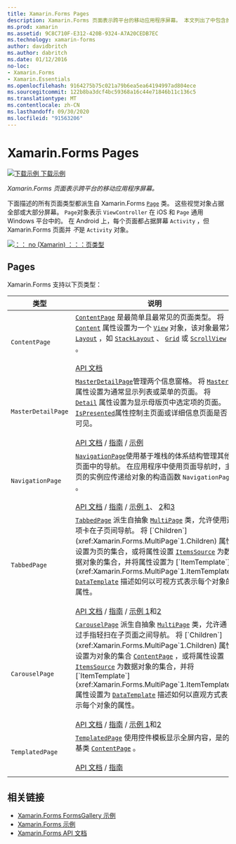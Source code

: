 ```yaml
---
title: Xamarin.Forms Pages
description: Xamarin.Forms 页面表示跨平台的移动应用程序屏幕。 本文列出了中包含的页 Xamarin.Forms 。
ms.prod: xamarin
ms.assetid: 9C8C710F-E312-420B-9324-A7A20CEDB7EC
ms.technology: xamarin-forms
author: davidbritch
ms.author: dabritch
ms.date: 01/12/2016
no-loc:
- Xamarin.Forms
- Xamarin.Essentials
ms.openlocfilehash: 9164275b75c021a79b6ea5ea64194997ad804ece
ms.sourcegitcommit: 122b8ba3dcf4bc59368a16c44e71846b11c136c5
ms.translationtype: MT
ms.contentlocale: zh-CN
ms.lasthandoff: 09/30/2020
ms.locfileid: "91563206"
---
```

# <a name="no-locxamarinforms-pages"></a>Xamarin.Forms Pages

[![下载示例](~/media/shared/download.png) 下载示例](https://docs.microsoft.com/samples/xamarin/xamarin-forms-samples/formsgallery/)

_Xamarin.Forms 页面表示跨平台的移动应用程序屏幕。_

下面描述的所有页面类型都派生自 Xamarin.Forms [`Page`](xref:Xamarin.Forms.Page) 类。 这些视觉对象占据全部或大部分屏幕。 `Page`对象表示 `ViewController` 在 iOS 和 `Page` 通用 Windows 平台中的。 在 Android 上，每个页面都占据屏幕 `Activity` ，但 Xamarin.Forms 页面并 *不*是 `Activity` 对象。

[![：： no (Xamarin) ：：：页类型](pages-images/pages-sml.png)](pages-images/pages.png#lightbox "：： no (Xamarin) ：：：页类型")

## <a name="pages"></a>Pages

Xamarin.Forms 支持以下页类型：

| 类型 | 说明 | 外观 |
| --- | --- | --- |
| `ContentPage` | [`ContentPage`](xref:Xamarin.Forms.ContentPage) 是最简单且最常见的页面类型。 将 [`Content`](xref:Xamarin.Forms.ContentPage.Content) 属性设置为一个 [`View`](views.md) 对象，该对象最常为 [`Layout`](layouts.md) ，如 [`StackLayout`](xref:Xamarin.Forms.StackLayout) 、 [`Grid`](xref:Xamarin.Forms.Grid) 或 [`ScrollView`](xref:Xamarin.Forms.ScrollView) 。<br /><br />[API 文档](xref:Xamarin.Forms.ContentPage) | [![ContentPage 示例](pages-images/ContentPage.png "ContentPage 示例")](pages-images/ContentPage-Large.png#lightbox "ContentPage 示例")<br />[此页](https://github.com/xamarin/xamarin-forms-samples/blob/master/FormsGallery/FormsGallery/FormsGallery/CodeExamples/ContentPageDemoPage.cs)  /  的 c # 代码[XAML 页](https://github.com/xamarin/xamarin-forms-samples/blob/master/FormsGallery/FormsGallery/FormsGallery/XamlExamples/ContentPageDemoPage.xaml) |
| `MasterDetailPage` | [`MasterDetailPage`](xref:Xamarin.Forms.MasterDetailPage)管理两个信息窗格。 将 [`Master`](xref:Xamarin.Forms.MasterDetailPage.Master) 属性设置为通常显示列表或菜单的页面。 将 [`Detail`](xref:Xamarin.Forms.MasterDetailPage.Detail) 属性设置为显示母版页中选定项的页面。 [`IsPresented`](xref:Xamarin.Forms.MasterDetailPage.IsPresented)属性控制主页面或详细信息页面是否可见。<br /><br />[API 文档](xref:Xamarin.Forms.MasterDetailPage)  / [指南](~/xamarin-forms/app-fundamentals/navigation/master-detail-page.md)  / [示例](/samples/xamarin/xamarin-forms-samples/navigation-masterdetailpage) | [![MasterDetailPage 示例](pages-images/MasterDetailPage.png "MasterDetailPage 示例")](pages-images/MasterDetailPage-Large.png#lightbox "MasterDetailPage 示例")<br />[此页](https://github.com/xamarin/xamarin-forms-samples/blob/master/FormsGallery/FormsGallery/FormsGallery/CodeExamples/MasterDetailPageDemoPage.cs)  /  的 c # 代码带有[代码隐藏](https://github.com/xamarin/xamarin-forms-samples/blob/master/FormsGallery/FormsGallery/FormsGallery/XamlExamples/MasterDetailPageDemoPage.xaml.cs)的[XAML 页](https://github.com/xamarin/xamarin-forms-samples/blob/master/FormsGallery/FormsGallery/FormsGallery/XamlExamples/MasterDetailPageDemoPage.xaml) |
| `NavigationPage` | [`NavigationPage`](xref:Xamarin.Forms.NavigationPage)使用基于堆栈的体系结构管理其他页面中的导航。 在应用程序中使用页面导航时，主页的实例应传递给对象的构造函数 `NavigationPage` 。<br /><br />[API 文档](xref:Xamarin.Forms.NavigationPage)  / [指南](~/xamarin-forms/app-fundamentals/navigation/hierarchical.md)  / [示例 1](/samples/xamarin/xamarin-forms-samples/navigation-hierarchical)、 [2](/samples/xamarin/xamarin-forms-samples/navigation-passingdata)和[3](/samples/xamarin/xamarin-forms-samples/navigation-loginflow)  | [![NavigationPage 示例](pages-images/NavigationPage.png "NavigationPage 示例")](pages-images/NavigationPage-Large.png#lightbox "NavigationPage 示例")<br />[此页](https://github.com/xamarin/xamarin-forms-samples/blob/master/FormsGallery/FormsGallery/FormsGallery/CodeExamples/NavigationPageDemoPage.cs)  /  的 c # 代码[代码为 "隐藏](https://github.com/xamarin/xamarin-forms-samples/blob/master/FormsGallery/FormsGallery/FormsGallery/XamlExamples/NavigationPageDemoPage.xaml.cs)" 的[XAML 页](https://github.com/xamarin/xamarin-forms-samples/blob/master/FormsGallery/FormsGallery/FormsGallery/XamlExamples/NavigationPageDemoPage.xaml) |
| `TabbedPage` | [`TabbedPage`](xref:Xamarin.Forms.TabbedPage) 派生自抽象 [`MultiPage`](xref:Xamarin.Forms.MultiPage`1) 类，允许使用选项卡在子页间导航。 将 [`Children`](xref:Xamarin.Forms.MultiPage`1.Children) 属性设置为页的集合，或将属性设置 [`ItemsSource`](xref:Xamarin.Forms.MultiPage`1.ItemsSource) 为数据对象的集合，并将属性设置为 [`ItemTemplate`](xref:Xamarin.Forms.MultiPage`1.ItemTemplate) [`DataTemplate`](xref:Xamarin.Forms.DataTemplate) 描述如何以可视方式表示每个对象的属性。<br /><br />[API 文档](xref:Xamarin.Forms.TabbedPage)  / [指南](~/xamarin-forms/app-fundamentals/navigation/tabbed-page.md)  / [示例 1](/samples/xamarin/xamarin-forms-samples/navigation-tabbedpage)和[2](/samples/xamarin/xamarin-forms-samples/navigation-tabbedpagewithnavigationpage) | [![TabbedPage 示例](pages-images/TabbedPage.png "TabbedPage 示例")](pages-images/TabbedPage-Large.png#lightbox "TabbedPage 示例")<br />[此页](https://github.com/xamarin/xamarin-forms-samples/blob/master/FormsGallery/FormsGallery/FormsGallery/CodeExamples/TabbedPageDemoPage.cs)  /  的 c # 代码[XAML 页](https://github.com/xamarin/xamarin-forms-samples/blob/master/FormsGallery/FormsGallery/FormsGallery/XamlExamples/TabbedPageDemoPage.xaml) |
| `CarouselPage` | [`CarouselPage`](xref:Xamarin.Forms.CarouselPage) 派生自抽象 [`MultiPage`](xref:Xamarin.Forms.MultiPage`1) 类，允许通过手指轻扫在子页面之间导航。 将 [`Children`](xref:Xamarin.Forms.MultiPage`1.Children) 属性设置为对象的集合 [`ContentPage`](xref:Xamarin.Forms.ContentPage) ，或将属性设置 [`ItemsSource`](xref:Xamarin.Forms.MultiPage`1.ItemsSource) 为数据对象的集合，并将 [`ItemTemplate`](xref:Xamarin.Forms.MultiPage`1.ItemTemplate) 属性设置为 [`DataTemplate`](xref:Xamarin.Forms.DataTemplate) 描述如何以直观方式表示每个对象的属性。<br /><br />[API 文档](xref:Xamarin.Forms.CarouselPage)  / [指南](~/xamarin-forms/app-fundamentals/navigation/carousel-page.md)  / [示例 1](/samples/xamarin/xamarin-forms-samples/navigation-carouselpage)和[2](/samples/xamarin/xamarin-forms-samples/navigation-carouselpagetemplate) | [![CarouselPage 示例](pages-images/CarouselPage.png "CarouselPage 示例")](pages-images/CarouselPage-Large.png#lightbox "CarouselPage 示例")<br />[此页](https://github.com/xamarin/xamarin-forms-samples/blob/master/FormsGallery/FormsGallery/FormsGallery/CodeExamples/CarouselPageDemoPage.cs)  /  的 c # 代码[XAML 页](https://github.com/xamarin/xamarin-forms-samples/blob/master/FormsGallery/FormsGallery/FormsGallery/XamlExamples/CarouselPageDemoPage.xaml) |
| `TemplatedPage` | [`TemplatedPage`](xref:Xamarin.Forms.TemplatedPage) 使用控件模板显示全屏内容，是的基类 [`ContentPage`](xref:Xamarin.Forms.ContentPage) 。<br /><br />[API 文档](xref:Xamarin.Forms.TemplatedPage)  / [指南](~/xamarin-forms/app-fundamentals/templates/control-template.md) | [![TemplatedPage 示例](pages-images/TemplatedPage.png "TemplatedPage 示例")](pages-images/TemplatedPage.png "TemplatedPage 示例") |
|     |     |     |

## <a name="related-links"></a>相关链接

- [Xamarin.Forms FormsGallery 示例](/samples/xamarin/xamarin-forms-samples/formsgallery)
- [Xamarin.Forms 示例](/samples/browse/?products=xamarin&term=Xamarin.Forms)
- [Xamarin.Forms API 文档](/dotnet/api/xamarin.forms?view=xamarin-forms)